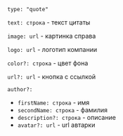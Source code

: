 `type: "quote"`

`text: строка` - текст цитаты

`image: url` - картинка справа

`logo: url` - логотип компании

`color?: строка` - цвет фона

`url?: url` - кнопка с ссылкой

`author?:`

- `firstName: строка` - имя
- `secondName: строка` - фамилия
- `description?: строка` - описание
- `avatar?: url` - url автарки

